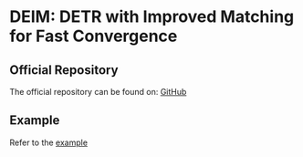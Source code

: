 # DEIM: DETR with Improved Matching for Fast Convergence

## Official Repository

The official repository can be found on: [GitHub](https://github.com/ShihuaHuang95/DEIM)

## Example

Refer to the [example](../../../examples/deim)
